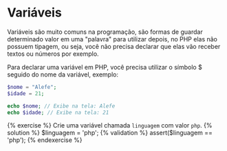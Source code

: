 # Variáveis

Variáveis são muito comuns na programação, são formas de guardar determinado valor em uma "palavra" para utilizar depois, no PHP elas não possuem tipagem, ou seja, você não precisa declarar que elas vão receber textos ou números por exemplo.

Para declarar uma variável em PHP, você precisa utilizar o símbolo $ seguido do nome da variável, exemplo:

```php
$nome = "Alefe";
$idade = 21;

echo $nome; // Exibe na tela: Alefe
echo $idade; // Exibe na tela: 21
```

{% exercise %}
Crie uma variável chamada `linguagem` com valor `php`.
{% solution %}
$linguagem = 'php';
{% validation %}
assert($linguagem == 'php');
{% endexercise %}
